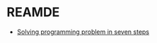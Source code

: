 # REAMDE 

- [Solving programming problem in seven steps](https://www.coursera.org/learn/java-programming/lecture/IpUp4/solving-programming-a-seven-step-approach)